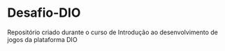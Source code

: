 # Desafio-DIO
Repositório criado durante o curso de Introdução ao desenvolvimento de jogos da plataforma DIO
